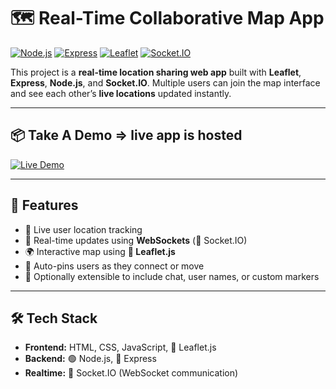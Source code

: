 # 🗺️ Real-Time Collaborative Map App

[![Node.js](https://img.shields.io/badge/Node.js-339933?style=for-the-badge&logo=nodedotjs&logoColor=white)](https://nodejs.org/)
[![Express](https://img.shields.io/badge/Express.js-000000?style=for-the-badge&logo=express&logoColor=white)](https://expressjs.com/)
[![Leaflet](https://img.shields.io/badge/Leaflet-199900?style=for-the-badge&logo=leaflet&logoColor=white)](https://leafletjs.com/)
[![Socket.IO](https://img.shields.io/badge/Socket.IO-010101?style=for-the-badge&logo=socket.io&logoColor=white)](https://socket.io/)

This project is a **real-time location sharing web app** built with **Leaflet**, **Express**, **Node.js**, and **Socket.IO**. Multiple users can join the map interface and see each other’s **live locations** updated instantly.

---

## 📦 Take A Demo => live app is hosted

[![Live Demo](https://img.shields.io/badge/MapIO%20Live-00C7A5?style=for-the-badge&logo=googlemaps&logoColor=white)](https://mapio-01.onrender.com/) 

---

## 🚀 Features

- 📍 Live user location tracking  
- 🔁 Real-time updates using **WebSockets** (📡 Socket.IO)  
- 🌍 Interactive map using **🌿 Leaflet.js**  
- 🧭 Auto-pins users as they connect or move  
- 💬 Optionally extensible to include chat, user names, or custom markers

---

## 🛠️ Tech Stack

- **Frontend:** HTML, CSS, JavaScript, 🌿 Leaflet.js  
- **Backend:** 🟢 Node.js, 🚂 Express  
- **Realtime:** 📡 Socket.IO (WebSocket communication)

